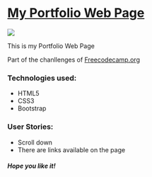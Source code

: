 <h1><a href="https://elena-in-code.github.io/Portfolio/"><strong>My Portfolio Web Page</strong></a></h1>
 <img src="https://user-images.githubusercontent.com/30567608/29039520-e0f7b426-7bab-11e7-96a1-1e3c6629a2e4.png">
 <p>This is my Portfolio Web Page</p>
 <p>Part of the chanllenges of <a href="https://www.freecodecamp.org" target="_blank">Freecodecamp.org </a></p>
 <h3>Technologies used: </h3>
 <ul>
 	<li>HTML5</li>
 	<li>CSS3</li>
 	<li>Bootstrap</li>
 </ul>
 <h3>User Stories: </h3>
 <ul>
 	<li>Scroll down</li>
 	<li>There are links available on the page</li>
 </ul>
 
 <h5>Hope you like it!</h5>

